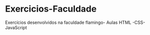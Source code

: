 # Exercicios-Faculdade
Exercícios desenvolvidos na faculdade flamingo- Aulas HTML -CSS- JavaScript 
